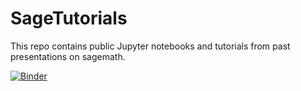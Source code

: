 # SageTutorials

This repo contains public Jupyter notebooks and tutorials from past presentations on sagemath.

[![Binder](https://mybinder.org/badge_logo.svg)](https://mybinder.org/v2/gh/thecaligarmo/SageTutorials/master)
